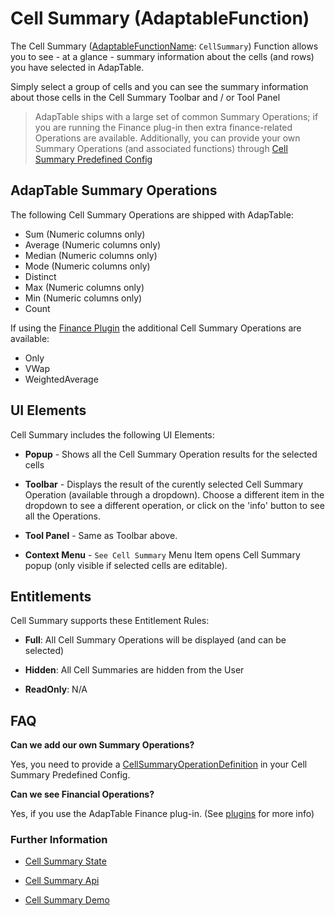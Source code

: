# Cell Summary (AdaptableFunction)

The Cell Summary ([AdaptableFunctionName](https://api.adaptabletools.com/modules/_src_predefinedconfig_common_types_.html#adaptablefunctionname): `CellSummary`) Function allows you to see - at a glance - summary information about the cells (and rows) you have selected in AdapTable.

Simply select a group of cells and you can see the summary information about those cells in the Cell Summary Toolbar and / or Tool Panel

> AdapTable ships with a large set of common Summary Operations; if you are running the Finance plug-in then extra finance-related Operations are available. 
> Additionally, you can provide your own Summary Operations (and associated functions) through [Cell Summary Predefined Config](https://api.adaptabletools.com/interfaces/_src_predefinedconfig_cellsummarystate_.cellsummarystate.html)

## AdapTable Summary Operations

The following Cell Summary Operations are shipped with AdapTable:

- Sum (Numeric columns only)
- Average (Numeric columns only)
- Median (Numeric columns only)
- Mode (Numeric columns only)
- Distinct 
- Max (Numeric columns only)
- Min (Numeric columns only)
- Count 

If using the [Finance Plugin](../../../plugins/finance/README.md) the additional Cell Summary Operations are available:

- Only 
- VWap 
- WeightedAverage

## UI Elements

Cell Summary includes the following UI Elements:

- **Popup** - Shows all the Cell Summary Operation results for the selected cells

- **Toolbar** - Displays the result of the curently selected Cell Summary Operation (available through a dropdown).  Choose a different item in the dropdown to see a different operation, or click on the 'info' button to see all the Operations.

- **Tool Panel** - Same as Toolbar above.

- **Context Menu** - `See Cell Summary` Menu Item opens Cell Summary popup (only visible if selected cells are editable).

## Entitlements
Cell Summary supports these Entitlement Rules:

- **Full**: All Cell Summary Operations will be displayed (and can be selected)

- **Hidden**: All Cell Summaries are hidden from the User

- **ReadOnly**: N/A

## FAQ

**Can we add our own Summary Operations?**

Yes, you need to provide a [CellSummaryOperationDefinition](https://api.adaptabletools.com/interfaces/_src_predefinedconfig_cellsummarystate_.cellsummarystate.html#cellsummaryoperationdefinitions) in your Cell Summary Predefined Config.

**Can we see Financial Operations?**

Yes, if you use the AdapTable Finance plug-in.  (See [plugins](https://github.com/AdaptableTools/adaptable/blob/master/packages/plugins/README.md) for more info)


### Further Information
- [Cell Summary State](https://api.adaptabletools.com/interfaces/_src_predefinedconfig_cellsummarystate_.cellsummarystate.html)

- [Cell Summary Api](https://api.adaptabletools.com/interfaces/_src_api_cellsummaryapi_.cellsummaryapi.html)

- [Cell Summary Demo](https://demo.adaptabletools.com/gridmanagement/aggridcellsummarydemo)